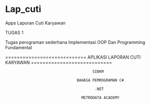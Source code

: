 # Lap_cuti
Apps Laporan Cuti Karyawan

TUGAS 1

Tugas perograman sederhana Implementasi OOP Dan Programming Fundamental

============================ APLIKASI LAPORAN CUTI KARYAWAN ============================

                                           SIBKM
                                           
                                    BAHASA PEMROGRAMAN C#
                                    
                                            .NET
                                           
                                      METRODATA ACADEMY
                                    
